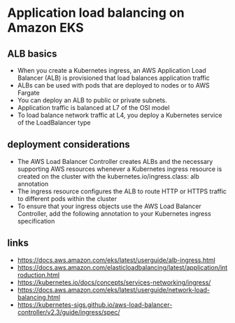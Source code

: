 # Application load balancing on Amazon EKS



## ALB basics
- When you create a Kubernetes ingress, an AWS Application Load Balancer (ALB) is provisioned that load balances application traffic
- ALBs can be used with pods that are deployed to nodes or to AWS Fargate
- You can deploy an ALB to public or private subnets.
- Application traffic is balanced at L7 of the OSI model
- To load balance network traffic at L4, you deploy a Kubernetes service of the LoadBalancer type

## deployment considerations
- The AWS Load Balancer Controller creates ALBs and the necessary supporting AWS resources whenever a Kubernetes ingress resource is created on the cluster with the kubernetes.io/ingress.class: alb annotation
- The ingress resource configures the ALB to route HTTP or HTTPS traffic to different pods within the cluster
-  To ensure that your ingress objects use the AWS Load Balancer Controller, add the following annotation to your Kubernetes ingress specification

## links
- https://docs.aws.amazon.com/eks/latest/userguide/alb-ingress.html
- https://docs.aws.amazon.com/elasticloadbalancing/latest/application/introduction.html
- https://kubernetes.io/docs/concepts/services-networking/ingress/
- https://docs.aws.amazon.com/eks/latest/userguide/network-load-balancing.html
- https://kubernetes-sigs.github.io/aws-load-balancer-controller/v2.3/guide/ingress/spec/